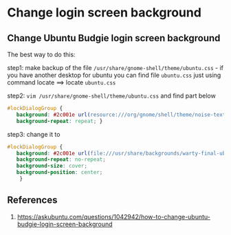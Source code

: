 # Change login screen background

## Change Ubuntu Budgie login screen background

The best way to do this:

step1: make backup of the file `/usr/share/gnome-shell/theme/ubuntu.css` - if you have another desktop for ubuntu you can find file `ubuntu.css` just using command locate ==> locate `ubuntu.css`

step2: `vim /usr/share/gnome-shell/theme/ubuntu.css` and find part below

```CSS
#lockDialogGroup {
   background: #2c001e url(resource:///org/gnome/shell/theme/noise-texture.png);
   background-repeat: repeat; }
```

step3: change it to

```CSS
#lockDialogGroup {
   background: #2c001e url(file:///usr/share/backgrounds/warty-final-ubuntu.png);
   background-repeat: no-repeat;
   background-size: cover;
   background-position: center;
    }
```

## References

1. https://askubuntu.com/questions/1042942/how-to-change-ubuntu-budgie-login-screen-background
